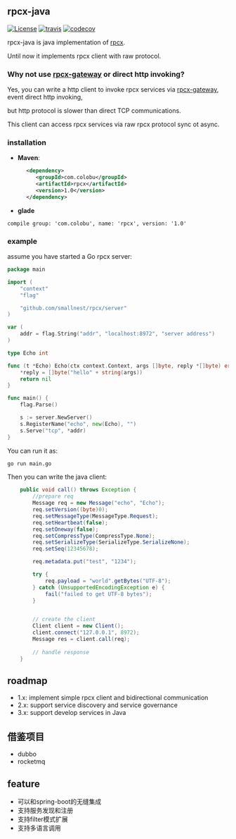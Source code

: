 ## rpcx-java

[![License](https://img.shields.io/:license-apache%202-blue.svg)](https://opensource.org/licenses/Apache-2.0)  [![travis](https://travis-ci.org/smallnest/rpcx-java.svg?branch=master)](https://travis-ci.org/smallnest/rpcx-java) [![codecov](https://codecov.io/gh/smallnest/rpcx-java/branch/master/graph/badge.svg)](https://codecov.io/gh/smallnest/rpcx-java)


rpcx-java is java implementation of [rpcx](https://github.com/smallnest/rpcx).

Until now it implements rpcx client with raw protocol.


### Why not use [rpcx-gateway](https://github.com/rpcx-ecosystem/rpcx-gateway) or direct http invoking?

Yes, you can write a http client to invoke rpcx services via [rpcx-gateway](https://github.com/rpcx-ecosystem/rpcx-gateway), event direct http invoking,

but http protocol is slower than direct TCP communications.

This client can access rpcx services via raw rpcx protocol sync ot async.

### installation

- **Maven**:
```xml
      <dependency>
         <groupId>com.colobu</groupId>
         <artifactId>rpcx</artifactId>
         <version>1.0</version>
      </dependency>
```

- **glade**
```
compile group: 'com.colobu', name: 'rpcx', version: '1.0'
```

### example
assume you have started a Go rpcx server:
```go
package main

import (
	"context"
	"flag"

	"github.com/smallnest/rpcx/server"
)

var (
	addr = flag.String("addr", "localhost:8972", "server address")
)

type Echo int

func (t *Echo) Echo(ctx context.Context, args []byte, reply *[]byte) error {
	*reply = []byte("hello" + string(args))
	return nil
}

func main() {
	flag.Parse()

	s := server.NewServer()
	s.RegisterName("echo", new(Echo), "")
	s.Serve("tcp", *addr)
}

```

You can run it as:
```sh
go run main.go
```

Then you can write the java client:

```java
    public void call() throws Exception {
        //prepare req
        Message req = new Message("echo", "Echo");
        req.setVersion((byte)0);
        req.setMessageType(MessageType.Request);
        req.setHeartbeat(false);
        req.setOneway(false);
        req.setCompressType(CompressType.None);
        req.setSerializeType(SerializeType.SerializeNone);
        req.setSeq(12345678);

        req.metadata.put("test", "1234");

        try {
            req.payload = "world".getBytes("UTF-8");
        } catch (UnsupportedEncodingException e) {
            fail("failed to get UTF-8 bytes");
        }


        // create the client
        Client client = new Client();
        client.connect("127.0.0.1", 8972);
        Message res = client.call(req);
        
        // handle response
    }
```


## roadmap

- 1.x: implement simple rpcx client and bidirectional communication
- 2.x: support service discovery and service governance
- 3.x: support develop services in Java


## 借鉴项目
- dubbo
- rocketmq

## feature
- 可以和spring-boot的无缝集成
- 支持服务发现和注册
- 支持filter模式扩展
- 支持多语言调用

